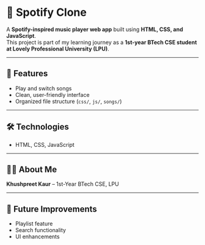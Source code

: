 # 🎵 Spotify Clone

A **Spotify-inspired music player web app** built using **HTML, CSS, and JavaScript**.  
This project is part of my learning journey as a **1st-year BTech CSE student at Lovely Professional University (LPU)**.

---

## 🔹 Features
- Play and switch songs  
- Clean, user-friendly interface  
- Organized file structure (`css/`, `js/`, `songs/`)

---

## 🛠️ Technologies
- HTML, CSS, JavaScript

---

## 👩‍💻 About Me
**Khushpreet Kaur** – 1st-Year BTech CSE, LPU

---

## 📌 Future Improvements
- Playlist feature  
- Search functionality  
- UI enhancements

